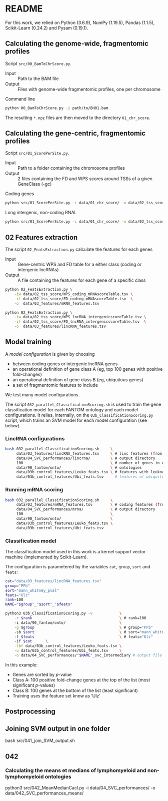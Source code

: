 # README

For this work, we relied on
Python (3.6.9),
NumPy (1.19.5),
Pandas (1.1.5),
Scikit-Learn (0.24.2) and
Pysam (0.19.1).

## Calculating the genome-wide, fragmentomic profiles

Script `src/00_BamToChrScore.py`.

<dl>
<dt>Input</dt>  <dd>Path to the BAM file</dd>
<dt>Output</dt> <dd>Files with genome-wide fragmentomic profiles, one per chromosome</dd>
</dl>

Command line

```bash
python 00_BamToChrScore.py -i path/to/BH01.bam
```

The resulting `*.npz` files are then moved to the directory `01_chr_score`.

## Calculating the gene-centric, fragmentomic profiles

Script `src/01_ScorePerSite.py`.

<dl>
<dt>Input</dt>  <dd>Path to a folder containing the chromosome profiles</dd>
<dt>Output</dt> <dd>2 files containing the FD and WPS scores around TSSs of a given GeneClass (-gc)</dd>
</dl>

Coding genes

```bash
python src/01_ScorePerSite.py -i data/01_chr_score/ -o data/02_tss_score/ -gc coding_mRNA -ft5 data/90_fantom/intermediary/
```

Long intergenic, non-coding RNAL

```bash
python src/01_ScorePerSite.py -i data/01_chr_score/ -o data/02_tss_score/ -gc lncRNA_intergenic -ft5 data/90_fantom/intermediary/
```

## 02 Features extraction

The script `02_FeatsExtraction.py` calculate the features for each genes

<dl>
<dt>Input</dt> <dd>Gene-centric WPS and FD table for a either class (coding or intergenic lncRNAs)</dd>
<dt>Output</dt> <dd>A file containing the features for each gene of a specific class</dd>
</dl>

```bash
python 02_FeatsExtraction.py \
    -iw data/02_tss_score/WPS_coding_mRNAscoreTable.tsv \
    -if data/02_tss_score/FD_coding_mRNAscoreTable.tsv  \
    -o  data/03_features/mRNA_features.tsv

python 02_FeatsExtraction.py \
    -iw data/02_tss_score/WPS_lncRNA_intergenicscoreTable.tsv \
    -if data/02_tss_score/FD_lncRNA_intergenicscoreTable.tsv  \
    -o  data/03_features/lincRNA_features.tsv
```

## Model training

A *model configuration* is given by choosing

* between coding genes or intergenic lncRNA genes
* an operational definition of gene class A (eg, top 100 genes with positive fold-changes)
* an operational definition of gene class B (eg, ubiquitous genes)
* a set of fragmentomic features to include

We test many model configurations.

The script `032_parallel_ClassificationScoring.sh` is used to train the gene classification model for each FANTOM ontology and each model configurations. It relies, internally, on the `03b_ClassificationScoring.py` script, which trains an SVM model for each model configuration (see below).

### LincRNA configurations

```bash
bash 032_parallel_ClassificationScoring.sh     \
     data/03_features/lincRNA_features.tsv     \ # linc features (from previous step)
     data/04_SVC_performances/lincrna/         \ # output directory
     100                                       \ # number of genes in each class
     data/90_fantom/onto/                      \ # ontologies
     data/03b_control_features/Leuko_feats.tsv \ # features with leukocyte p-values/FC
     data/03b_control_features/Ubi_feats.tsv     # features of ubiquitous genes
```

### Running mRNA scoring

```bash
bash 032_parallel_ClassificationScoring.sh     \
     data/03_features/mRNA_features.tsv        \ # coding features (from previous step)
     data/04_SVC_performances/mrna/            \ # output directory
     100                                       \
     data/90_fantom/onto/                      \
     data/03b_control_features/Leuko_feats.tsv \
     data/03b_control_features/Ubi_feats.tsv
```

### Classification model

The classification model used in this work is a kernel support vector machine (implemented by Scikit-Learn).

The configuration is parametered by the variables `cat`, `group`, `sort` and `feats`:

```bash
cat="data/03_features/lincRNA_features.tsv"
group="PFb"
sort="mann_whitney_pval"
feats="Ulz"
rank=100
NAME="$group"_"$sort"_"$feats"

python3 03b_ClassificationScoring.py -v            \
    -r $rank                                       \ # rank=100
    -i data/90_fantom/onto/                        \
    -g $group                                      \ # group="PFb"
    -sb $sort                                      \ # sort="mann_whitney_pval" 
    -f $feats                                      \ # feats="Ulz"
    -if $cat      \
    -lbf data/03b_control_features/Leuko_feats.tsv \
    -u data/03b_control_features/Ubi_feats.tsv     \
    -o data/04_SVC_performances/"$NAME"_svc_Intermediary # output file
```

In this example:

* Genes are sorted by $p$-value
* Class A: 100 positive fold-change genes at the top of the list (most significant $p$-values)
* Class B: 100 genes at the bottom of the list (least significant)
* Training uses the feature set know as ‘Ulz’

## Postprocessing

## Joining SVM output in one folder

bash src/041_join_SVM_output.sh

## 042

### Calculating the means et medians of lymphomyeloid and non-lymphomyeloid ontologies

python3 src/042_MeanMedianCacl.py -i data/04_SVC_performances/ -o data/042_SVC_performances_means/
